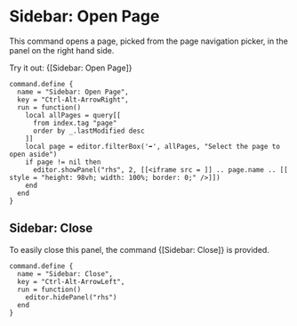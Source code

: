 # Sidebar: Open Page

This command opens a page, picked from the page navigation picker, in the panel
on the right hand side.

Try it out: {[Sidebar: Open Page]}

```space-lua
command.define {
  name = "Sidebar: Open Page",
  key = "Ctrl-Alt-ArrowRight",
  run = function()
    local allPages = query[[
      from index.tag "page"
      order by _.lastModified desc
    ]]
    local page = editor.filterBox('➡️', allPages, "Select the page to open aside")
    if page != nil then
      editor.showPanel("rhs", 2, [[<iframe src = ]] .. page.name .. [[ style = "height: 98vh; width: 100%; border: 0;" />]])
    end
  end
}
```

## Sidebar: Close

To easily close this panel, the command {[Sidebar: Close]} is provided.

```space-lua
command.define {
  name = "Sidebar: Close",
  key = "Ctrl-Alt-ArrowLeft",
  run = function()
    editor.hidePanel("rhs")
  end
}
```